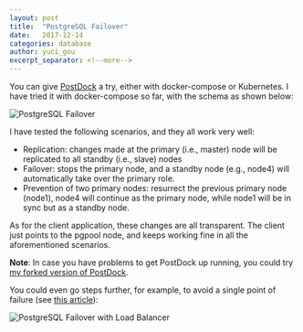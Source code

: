 ```yaml
---
layout: post
title:  "PostgreSQL Failover"
date:   2017-12-14
categories: database
author: yuci_gou
excerpt_separator: <!--more-->
---
```


You can give [PostDock][1] a try, either with docker-compose or Kubernetes. I have tried it with docker-compose so far, with the schema as shown below:

<img src="{{ site.baseurl }}/assets/images/postgres_failover.PNG" class="post" alt="PostgreSQL Failover">

<!--more-->

I have tested the following scenarios, and they all work very well:

 - Replication: changes made at the primary (i.e., master) node will be replicated to all standby (i.e., slave) nodes
 - Failover: stops the primary node, and a standby node (e.g., node4) will automatically take over the primary role.
 - Prevention of two primary nodes: resurrect the previous primary node (node1), node4 will continue as the primary node, while node1 will be in sync but as a standby node. 

As for the client application, these changes are all transparent. The client just points to the pgpool node, and keeps working fine in all the aforementioned scenarios.

**Note**: In case you have problems to get PostDock up running, you could try [my forked version of PostDock][2].

You could even go steps further, for example, to avoid a single point of failure (see [this article][3]):

<img src="{{ site.baseurl }}/assets/images/postgres_failover_lb.PNG" class="post" alt="PostgreSQL Failover with Load Balancer">

  [1]: https://github.com/paunin/PostDock
  [2]: https://github.com/yucigou/PostDock
  [3]: https://hackernoon.com/postgresql-cluster-into-kubernetes-cluster-f353cde212de